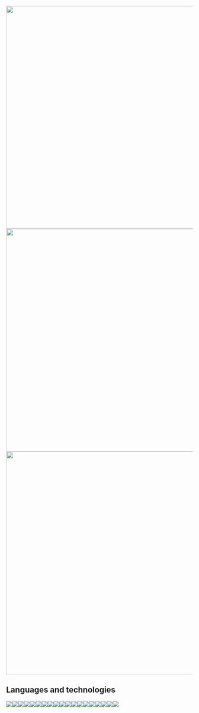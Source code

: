 
<p align="center">
<img width="600px" src="https://github-readme-stats.vercel.app/api?username=Psyll"><br>
<img width="600px" src="https://github-readme-streak-stats.herokuapp.com/?user=psyll"><br>
<img width="600px;" src="https://github-readme-stats.vercel.app/api/top-langs?username=psyll&show_icons=true&locale=en&layout=compact&card_width=800">
</p>

## Languages and technologies

<img src="https://img.shields.io/badge/JavaScript-323330?style=for-the-badge&logo=javascript&logoColor=F7DF1E"><img src="https://img.shields.io/badge/PHP-777BB4?style=for-the-badge&logo=php&logoColor=white"><img src="https://img.shields.io/badge/HTML5-E34F26?style=for-the-badge&logo=html5&logoColor=white"><img src="https://img.shields.io/badge/CSS3-1572B6?style=for-the-badge&logo=css3&logoColor=white"><img src="https://img.shields.io/badge/Delphi-B22222?style=for-the-badge&logo=delphi&logoColor=white"><img src="https://img.shields.io/badge/MySQL-005C84?style=for-the-badge&logo=mysql&logoColor=white"><img src="https://img.shields.io/badge/PostgreSQL-316192?style=for-the-badge&logo=postgresql&logoColor=white"><img src="https://img.shields.io/badge/GIT-E44C30?style=for-the-badge&logo=git&logoColor=white"><img src="https://img.shields.io/badge/GitHub-100000?style=for-the-badge&logo=github&logoColor=white"><img src="https://img.shields.io/badge/Node.js-339933?style=for-the-badge&logo=nodedotjs&logoColor=white"><img src="https://img.shields.io/badge/npm-CB3837?style=for-the-badge&logo=npm&logoColor=white"><img src="https://img.shields.io/badge/jQuery-0769AD?style=for-the-badge&logo=jquery&logoColor=white"><img src="https://img.shields.io/badge/json-5E5C5C?style=for-the-badge&logo=json&logoColor=white"><img src="https://tinyurl.com/mp2wu3xx"><img src="https://img.shields.io/badge/WakaTime-000000?style=for-the-badge&logo=WakaTime&logoColor=white"><img src="https://img.shields.io/badge/Google%20Analytics-E37400?style=for-the-badge&logo=google%20analytics&logoColor=white"><img src="https://img.shields.io/badge/Blockchain.com-121D33?logo=blockchaindotcom&logoColor=fff&style=for-the-badge"><img src="https://img.shields.io/badge/Android-3DDC84?style=for-the-badge&logo=android&logoColor=white"><img src="https://img.shields.io/badge/Brave-FF1B2D?style=for-the-badge&logo=Brave&logoColor=white">

